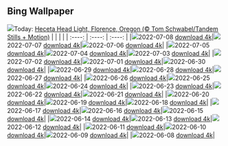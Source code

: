 ## Bing Wallpaper
![](./wallpaper/2022-07-08.jpg)Today: [Heceta Head Light, Florence, Oregon (© Tom Schwabel/Tandem Stills + Motion)](./wallpaper/2022-07-08.jpg)
|      |      |      |
| :----: | :----: | :----: |
|![](./wallpaper/2022-07-08_sm.jpg)2022-07-08 [download 4k](./wallpaper/2022-07-08.jpg)|![](./wallpaper/2022-07-07_sm.jpg)2022-07-07 [download 4k](./wallpaper/2022-07-07.jpg)|![](./wallpaper/2022-07-06_sm.jpg)2022-07-06 [download 4k](./wallpaper/2022-07-06.jpg)|
|![](./wallpaper/2022-07-05_sm.jpg)2022-07-05 [download 4k](./wallpaper/2022-07-05.jpg)|![](./wallpaper/2022-07-04_sm.jpg)2022-07-04 [download 4k](./wallpaper/2022-07-04.jpg)|![](./wallpaper/2022-07-03_sm.jpg)2022-07-03 [download 4k](./wallpaper/2022-07-03.jpg)|
|![](./wallpaper/2022-07-02_sm.jpg)2022-07-02 [download 4k](./wallpaper/2022-07-02.jpg)|![](./wallpaper/2022-07-01_sm.jpg)2022-07-01 [download 4k](./wallpaper/2022-07-01.jpg)|![](./wallpaper/2022-06-30_sm.jpg)2022-06-30 [download 4k](./wallpaper/2022-06-30.jpg)|
|![](./wallpaper/2022-06-29_sm.jpg)2022-06-29 [download 4k](./wallpaper/2022-06-29.jpg)|![](./wallpaper/2022-06-28_sm.jpg)2022-06-28 [download 4k](./wallpaper/2022-06-28.jpg)|![](./wallpaper/2022-06-27_sm.jpg)2022-06-27 [download 4k](./wallpaper/2022-06-27.jpg)|
|![](./wallpaper/2022-06-26_sm.jpg)2022-06-26 [download 4k](./wallpaper/2022-06-26.jpg)|![](./wallpaper/2022-06-25_sm.jpg)2022-06-25 [download 4k](./wallpaper/2022-06-25.jpg)|![](./wallpaper/2022-06-24_sm.jpg)2022-06-24 [download 4k](./wallpaper/2022-06-24.jpg)|
|![](./wallpaper/2022-06-23_sm.jpg)2022-06-23 [download 4k](./wallpaper/2022-06-23.jpg)|![](./wallpaper/2022-06-22_sm.jpg)2022-06-22 [download 4k](./wallpaper/2022-06-22.jpg)|![](./wallpaper/2022-06-21_sm.jpg)2022-06-21 [download 4k](./wallpaper/2022-06-21.jpg)|
|![](./wallpaper/2022-06-20_sm.jpg)2022-06-20 [download 4k](./wallpaper/2022-06-20.jpg)|![](./wallpaper/2022-06-19_sm.jpg)2022-06-19 [download 4k](./wallpaper/2022-06-19.jpg)|![](./wallpaper/2022-06-18_sm.jpg)2022-06-18 [download 4k](./wallpaper/2022-06-18.jpg)|
|![](./wallpaper/2022-06-17_sm.jpg)2022-06-17 [download 4k](./wallpaper/2022-06-17.jpg)|![](./wallpaper/2022-06-16_sm.jpg)2022-06-16 [download 4k](./wallpaper/2022-06-16.jpg)|![](./wallpaper/2022-06-15_sm.jpg)2022-06-15 [download 4k](./wallpaper/2022-06-15.jpg)|
|![](./wallpaper/2022-06-14_sm.jpg)2022-06-14 [download 4k](./wallpaper/2022-06-14.jpg)|![](./wallpaper/2022-06-13_sm.jpg)2022-06-13 [download 4k](./wallpaper/2022-06-13.jpg)|![](./wallpaper/2022-06-12_sm.jpg)2022-06-12 [download 4k](./wallpaper/2022-06-12.jpg)|
|![](./wallpaper/2022-06-11_sm.jpg)2022-06-11 [download 4k](./wallpaper/2022-06-11.jpg)|![](./wallpaper/2022-06-10_sm.jpg)2022-06-10 [download 4k](./wallpaper/2022-06-10.jpg)|![](./wallpaper/2022-06-09_sm.jpg)2022-06-09 [download 4k](./wallpaper/2022-06-09.jpg)|
|![](./wallpaper/2022-06-08_sm.jpg)2022-06-08 [download 4k](./wallpaper/2022-06-08.jpg)|